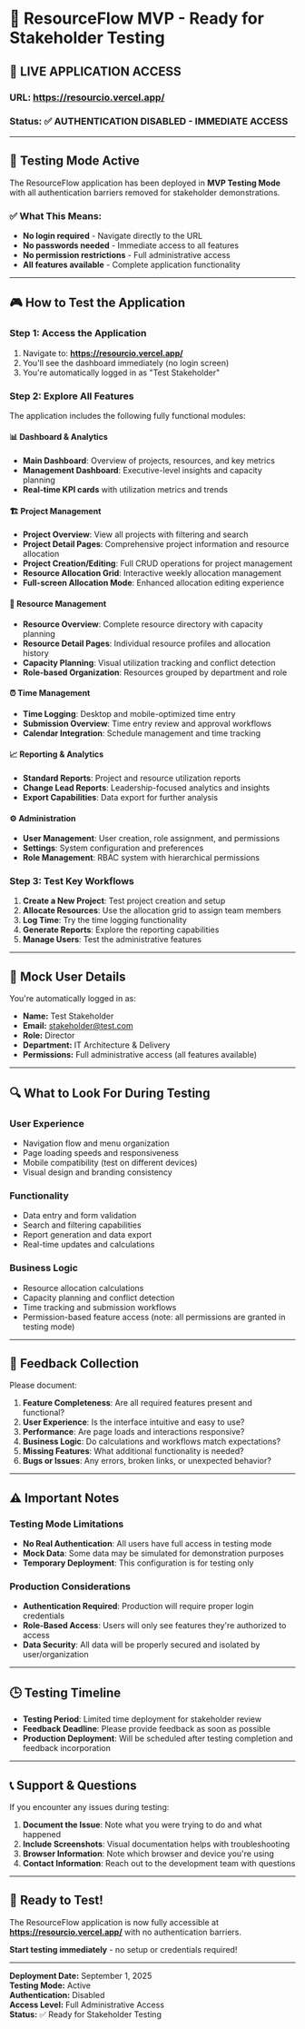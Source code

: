 # 🚀 ResourceFlow MVP - Ready for Stakeholder Testing

## 🎯 **LIVE APPLICATION ACCESS**

### **URL:** https://resourcio.vercel.app/
### **Status:** ✅ AUTHENTICATION DISABLED - IMMEDIATE ACCESS

---

## 🧪 **Testing Mode Active**

The ResourceFlow application has been deployed in **MVP Testing Mode** with all authentication barriers removed for stakeholder demonstrations.

### ✅ **What This Means:**
- **No login required** - Navigate directly to the URL
- **No passwords needed** - Immediate access to all features
- **No permission restrictions** - Full administrative access
- **All features available** - Complete application functionality

---

## 🎮 **How to Test the Application**

### **Step 1: Access the Application**
1. Navigate to: **https://resourcio.vercel.app/**
2. You'll see the dashboard immediately (no login screen)
3. You're automatically logged in as "Test Stakeholder"

### **Step 2: Explore All Features**
The application includes the following fully functional modules:

#### 📊 **Dashboard & Analytics**
- **Main Dashboard**: Overview of projects, resources, and key metrics
- **Management Dashboard**: Executive-level insights and capacity planning
- **Real-time KPI cards** with utilization metrics and trends

#### 🏗️ **Project Management**
- **Project Overview**: View all projects with filtering and search
- **Project Detail Pages**: Comprehensive project information and resource allocation
- **Project Creation/Editing**: Full CRUD operations for project management
- **Resource Allocation Grid**: Interactive weekly allocation management
- **Full-screen Allocation Mode**: Enhanced allocation editing experience

#### 👥 **Resource Management**
- **Resource Overview**: Complete resource directory with capacity planning
- **Resource Detail Pages**: Individual resource profiles and allocation history
- **Capacity Planning**: Visual utilization tracking and conflict detection
- **Role-based Organization**: Resources grouped by department and role

#### ⏰ **Time Management**
- **Time Logging**: Desktop and mobile-optimized time entry
- **Submission Overview**: Time entry review and approval workflows
- **Calendar Integration**: Schedule management and time tracking

#### 📈 **Reporting & Analytics**
- **Standard Reports**: Project and resource utilization reports
- **Change Lead Reports**: Leadership-focused analytics and insights
- **Export Capabilities**: Data export for further analysis

#### ⚙️ **Administration**
- **User Management**: User creation, role assignment, and permissions
- **Settings**: System configuration and preferences
- **Role Management**: RBAC system with hierarchical permissions

### **Step 3: Test Key Workflows**
1. **Create a New Project**: Test project creation and setup
2. **Allocate Resources**: Use the allocation grid to assign team members
3. **Log Time**: Try the time logging functionality
4. **Generate Reports**: Explore the reporting capabilities
5. **Manage Users**: Test the administrative features

---

## 👤 **Mock User Details**

You're automatically logged in as:
- **Name:** Test Stakeholder
- **Email:** stakeholder@test.com
- **Role:** Director
- **Department:** IT Architecture & Delivery
- **Permissions:** Full administrative access (all features available)

---

## 🔍 **What to Look For During Testing**

### **User Experience**
- Navigation flow and menu organization
- Page loading speeds and responsiveness
- Mobile compatibility (test on different devices)
- Visual design and branding consistency

### **Functionality**
- Data entry and form validation
- Search and filtering capabilities
- Report generation and data export
- Real-time updates and calculations

### **Business Logic**
- Resource allocation calculations
- Capacity planning and conflict detection
- Time tracking and submission workflows
- Permission-based feature access (note: all permissions are granted in testing mode)

---

## 📝 **Feedback Collection**

Please document:
1. **Feature Completeness**: Are all required features present and functional?
2. **User Experience**: Is the interface intuitive and easy to use?
3. **Performance**: Are page loads and interactions responsive?
4. **Business Logic**: Do calculations and workflows match expectations?
5. **Missing Features**: What additional functionality is needed?
6. **Bugs or Issues**: Any errors, broken links, or unexpected behavior?

---

## ⚠️ **Important Notes**

### **Testing Mode Limitations**
- **No Real Authentication**: All users have full access in testing mode
- **Mock Data**: Some data may be simulated for demonstration purposes
- **Temporary Deployment**: This configuration is for testing only

### **Production Considerations**
- **Authentication Required**: Production will require proper login credentials
- **Role-Based Access**: Users will only see features they're authorized to access
- **Data Security**: All data will be properly secured and isolated by user/organization

---

## 🕒 **Testing Timeline**

- **Testing Period**: Limited time deployment for stakeholder review
- **Feedback Deadline**: Please provide feedback as soon as possible
- **Production Deployment**: Will be scheduled after testing completion and feedback incorporation

---

## 📞 **Support & Questions**

If you encounter any issues during testing:
1. **Document the Issue**: Note what you were trying to do and what happened
2. **Include Screenshots**: Visual documentation helps with troubleshooting
3. **Browser Information**: Note which browser and device you're using
4. **Contact Information**: Reach out to the development team with questions

---

## 🎉 **Ready to Test!**

The ResourceFlow application is now fully accessible at **https://resourcio.vercel.app/** with no authentication barriers. 

**Start testing immediately** - no setup or credentials required!

---

**Deployment Date:** September 1, 2025  
**Testing Mode:** Active  
**Authentication:** Disabled  
**Access Level:** Full Administrative Access  
**Status:** ✅ Ready for Stakeholder Testing
